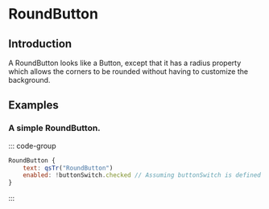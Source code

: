 # RoundButton

## Introduction

A RoundButton looks like a Button, except that it has a radius property which allows the corners to be rounded without having to customize the background.

## Examples

### A simple RoundButton.

::: code-group

```qml
RoundButton {
    text: qsTr("RoundButton")
    enabled: !buttonSwitch.checked // Assuming buttonSwitch is defined elsewhere
}
```

:::